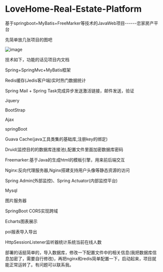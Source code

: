 # LoveHome-Real-Estate-Platform
基于springboot+MyBatis+FreeMarker等技术的JavaWeb项目------恋家房产平台


先简单放几张项目的图吧


![image]()






技术如下，功能的话见项目内文档


Spring+SpringMvc+MyBatis框架


Redis缓存(Jedis客户端)实时热门数据统计


Spring Mail + Spring Task完成异步发送激活链接，邮件发送，验证


Jquery


BootStrap


Ajax


springBoot


Guava Cache(java工具类集的基础库,注册key的绑定)


Druid(监控目的的数据库连接池),配置文件里面加密数据库密码


Freemarker:基于Java的生成html的模板引擎，用来前后端交互

Nginx:反向代理服务器,Nginx搭建支持用户头像等静态资源的访问

Spring Admin(外部监控)、Spring Actuator(内部监控平台)

Mysql

图片服务器

SpringBoot CORS实现跨域

Echarts图表展示

poi报表导入导出

HttpSessionListener监听器统计系统当前在线人数




部署的话挺简单的，导入数据库，修改一下配置文件中的相关信息(我把数据库信息加密了，需要自行修改)，再把nginx和redis简单配置一下，启动起来，项目就能正常运转了。有问题可以联系我。
